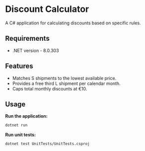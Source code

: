 # Discount Calculator

A C# application for calculating discounts based on specific rules.

## Requirements
* .NET version - 8.0.303

## Features

* Matches S shipments to the lowest available price.
* Provides a free third L shipment per calendar month.
* Caps total monthly discounts at €10.

## Usage

**Run the application:**

```bash
dotnet run
```

**Run unit tests:**

```bash
dotnet test UnitTests/UnitTests.csproj
